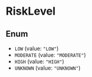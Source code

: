 # RiskLevel

## Enum

* `LOW` (value: `"LOW"`)
* `MODERATE` (value: `"MODERATE"`)
* `HIGH` (value: `"HIGH"`)
* `UNKNOWN` (value: `"UNKNOWN"`)
